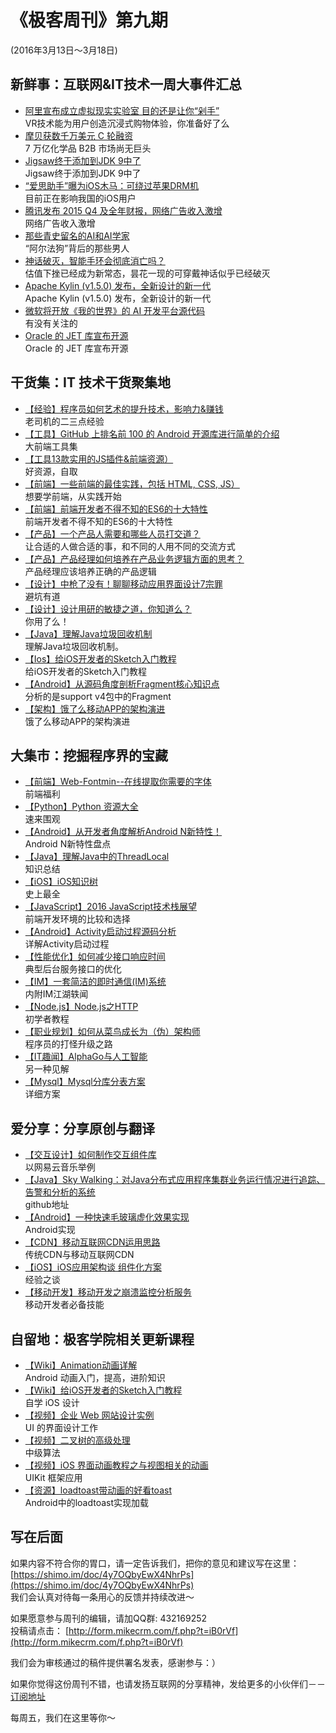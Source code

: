 # 《极客周刊》第九期

(2016年3月13日～3月18日)

## 新鲜事：互联网&IT技术一周大事件汇总

- [阿里宣布成立虚拟现实实验室 目的还是让你“剁手”](http://www.devstore.cn/new/newInfo/17511.html) 
<br>VR技术能为用户创造沉浸式购物体验，你准备好了么
- [摩贝获数千万美元 C 轮融资](http://36kr.com/p/5044671.html) 
<br>7 万亿化学品 B2B 市场尚无巨头
- [Jigsaw终于添加到JDK 9中了](http://www.infoq.com/cn/news/2016/03/jigsaw-jdk-9) 
<br>Jigsaw终于添加到JDK 9中了
- [“爱思助手”曝为iOS木马：可绕过苹果DRM机](http://netsecurity.51cto.com/art/201603/507474.htm) 
<br>目前正在影响我国的iOS用户
- [腾讯发布 2015 Q4 及全年财报，网络广告收入激增](http://36kr.com/p/5044696.html) 
<br>网络广告收入激增
- [那些青史留名的AI和AI学家](http://www.devstore.cn/new/newInfo/17506.html) 
<br>“阿尔法狗”背后的那些男人
- [神话破灭，智能手环会彻底消亡吗？](http://36kr.com/p/5044620.html) 
<br>估值下挫已经成为新常态，昙花一现的可穿戴神话似乎已经破灭
- [Apache Kylin (v1.5.0) 发布，全新设计的新一代](http://www.oschina.net/news/71642/apache-kylin-1-5-0) 
<br>Apache Kylin (v1.5.0) 发布，全新设计的新一代
- [微软将开放《我的世界》的 AI 开发平台源代码](http://www.oschina.net/news/71619/microsoft-will-open-myworld-ai-source-code) 
<br>有没有关注的
- [Oracle 的 JET 库宣布开源](http://www.oschina.net/news/71641/oracle-jet-open-source) 
<br>Oracle 的 JET 库宣布开源

## 干货集：IT 技术干货聚集地

- [【经验】程序员如何艺术的提升技术，影响力&赚钱 ](http://mp.weixin.qq.com/s?__biz=MjM5Mjg4NDMwMA==&mid=404954034&idx=1&sn=d61e1668f8f38b52e9c8d31524ff5bc2#rd)
<br>老司机的二三点经验
- [【工具】GitHub 上排名前 100 的 Android 开源库进行简单的介绍](https://github.com/Freelander/Android_Data/blob/master/Android-Librarys-Top-100.md)
<br>大前端工具集
- [【工具13款实用的JS插件&前端资源）](http://www.shejidaren.com/13-web-dev-resources.html?hmsr=toutiao.io&utm_medium=toutiao.io&utm_source=toutiao.io)
<br>好资源，自取
- [【前端】一些前端的最佳实践，包括 HTML, CSS, JS）](https://github.com/dyygtfx/front-end-best-practices?hmsr=toutiao.io&utm_medium=toutiao.io&utm_source=toutiao.io)
<br>想要学前端，从实践开始
- [【前端】前端开发者不得不知的ES6的十大特性](http://www.alloyteam.com/2016/03/es6-front-end-developers-will-have-to-know-the-top-ten-properties/) 
<br>前端开发者不得不知的ES6的十大特性
- [【产品】一个产品人需要和哪些人员打交道？](http://www.chanpin100.com/archives/45079)
<br>让合适的人做合适的事，和不同的人用不同的交流方式
- [【产品】产品经理如何培养在产品业务逻辑方面的思考？](http://www.chanpin100.com/archives/45265)
<br>产品经理应该培养正确的产品逻辑
- [【设计】中枪了没有！聊聊移动应用界面设计7宗罪](http://www.chanpin100.com/archives/44723)
<br>避坑有道
- [【设计】设计用研的敏捷之道，你知道么？](http://www.chanpin100.com/archives/44512)
<br>你用了么！
- [【Java】理解Java垃圾回收机制 ](http://jayfeng.com/2016/03/11/理解Java垃圾回收机制/)
<br>理解Java垃圾回收机制。
- [【Ios】给iOS开发者的Sketch入门教程](http://www.rockerhx.com/2016/02/02/2016-02-02-Sketch-Tutorial-for-iOS-Developers/?hmsr=toutiao.io&utm_medium=toutiao.io&utm_source=toutiao.io)
<br>给iOS开发者的Sketch入门教程
- [【Android】从源码角度剖析Fragment核心知识点 ](http://www.jianshu.com/p/180d2cc0feb5?hmsr=toutiao.io&utm_medium=toutiao.io&utm_source=toutiao.io)
<br>分析的是support v4包中的Fragment
- [【架构】饿了么移动APP的架构演进](http://www.jianshu.com/p/2141fb0dc62c?hmsr=toutiao.io&utm_medium=toutiao.io&utm_source=toutiao.io)
<br>饿了么移动APP的架构演进

## 大集市：挖掘程序界的宝藏

- [【前端】Web-Fontmin--在线提取你需要的字体](http://forsigner.com/2016/03/13/web-fontmin/)
<br>前端福利
- [【Python】Python 资源大全](http://python.jobbole.com/84464/)
<br>速来围观
- [【Android】从开发者角度解析Android N新特性！](http://gank.io/post/56e0b83c67765963436fcb94)
<br>Android N新特性盘点
- [【Java】理解Java中的ThreadLocal](http://droidyue.com/blog/2016/03/13/learning-threadlocal-in-java/)
<br>知识总结
- [【iOS】iOS知识树](http://blog.csdn.net/hherima/article/details/50714866)
<br>史上最全
- [【JavaScript】2016 JavaScript技术栈展望](http://pinggod.com/2016/2016-JavaScript-%E6%8A%80%E6%9C%AF%E6%A0%88%E5%B1%95%E6%9C%9B/)
<br>前端开发环境的比较和选择
- [【Android】Activity启动过程源码分析](http://wangxinghe.me/blog/2016-03-12/activity-launch-analysis/)
<br>详解Activity启动过程
- [【性能优化】如何减少接口响应时间](http://blog.lichengwu.cn/optimization/2016/03/12/how-to-reduce-the-computational-response-time/)
<br>典型后台服务接口的优化
- [【IM】一套简洁的即时通信(IM)系统](http://weibo.com/p/1001603950681689090105)
<br>内附IM江湖轶闻
- [【Node.js】Node.js之HTTP](https://github.com/swfbarhr/blog/blob/master/node/http.md)
<br>初学者教程
- [【职业规划】如何从菜鸟成长为（伪）架构师](http://weibo.com/ttarticle/p/show?id=2309403952717566480672)
<br>程序员的打怪升级之路
- [【IT趣闻】AlphaGo与人工智能](http://www.yinwang.org/blog-cn/2016/03/09/alpha-go)
<br>另一种见解
- [【Mysql】Mysql分库分表方案](http://www.francissoung.com/2015/10/12/Mysql%E5%88%86%E5%BA%93%E5%88%86%E8%A1%A8%E6%96%B9%E6%A1%88/)
<br>详细方案

## 爱分享：分享原创与翻译

- [【交互设计】如何制作交互组件库](http://uedc.163.com/13069.html)
<br>以网易云音乐举例
- [【Java】Sky Walking：对Java分布式应用程序集群业务运行情况进行追踪、告警和分析的系统](https://github.com/wu-sheng/sky-walking)
<br>github地址
- [【Android】一种快速毛玻璃虚化效果实现](http://wingjay.com/2016/03/12/%E4%B8%80%E7%A7%8D%E5%BF%AB%E9%80%9F%E6%AF%9B%E7%8E%BB%E7%92%83%E8%99%9A%E5%8C%96%E6%95%88%E6%9E%9C%E5%AE%9E%E7%8E%B0/)
<br>Android实现
- [【CDN】移动互联网CDN运用思路](http://mp.weixin.qq.com/s?__biz=MzI4MjA4ODU0Ng==&mid=402603447&idx=1&sn=a66afa8393ffe5b8272ec0733f3ad1fa)
<br>传统CDN与移动互联网CDN
- [【iOS】iOS应用架构谈 组件化方案](http://casatwy.com/iOS-Modulization.html)
<br>经验之谈
- [【移动开发】移动开发之崩溃监控分析服务](http://mp.weixin.qq.com/s?__biz=MzIwMTQwNTA3Nw==&mid=402317533&idx=1&sn=37eefadfe316b8fc90864040fb5ca0b3)
<br>移动开发者必备技能

## 自留地：极客学院相关更新课程

- [【Wiki】Animation动画详解](http://wiki.jikexueyuan.com/project/android-animation/)
<br>Android 动画入门，提高，进阶知识
- [【Wiki】给iOS开发者的Sketch入门教程](http://wiki.jikexueyuan.com/project/sketch-tutorial-for-ios-developers/)
<br>自学 iOS 设计
- [【视频】企业 Web 网站设计实例](http://www.jikexueyuan.com/course/2610.html)
<br>UI 的界面设计工作
- [【视频】二叉树的高级处理](http://www.jikexueyuan.com/course/2606.html)
<br>中级算法
- [【视频】iOS 界面动画教程之与视图相关的动画](http://www.jikexueyuan.com/course/2607.html)
<br>UIKit 框架应用
- [【资源】loadtoast带动画的好看toast](http://download.jikexueyuan.com/detail/id/2953.html)
<br>Android中的loadtoast实现加载

## 写在后面

如果内容不符合你的胃口，请一定告诉我们，把你的意见和建议写在这里： [https://shimo.im/doc/4y7OQbyEwX4NhrPs](https://shimo.im/doc/4y7OQbyEwX4NhrPs)   
我们会认真对待每一条用心的反馈并持续改进～

如果愿意参与周刊的编辑，请加QQ群: 432169252   
投稿请点击： [http://form.mikecrm.com/f.php?t=iB0rVf](http://form.mikecrm.com/f.php?t=iB0rVf)   

我们会为审核通过的稿件提供署名发表，感谢参与：）   

如果你觉得这份周刊不错，也请发扬互联网的分享精神，发给更多的小伙伴们－－[订阅地址](https://tinyletter.com/jkxyweekly)

每周五，我们在这里等你～
